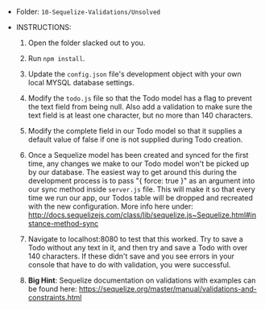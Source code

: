 - Folder: `10-Sequelize-Validations/Unsolved`

- INSTRUCTIONS:

  1. Open the folder slacked out to you.

  2. Run `npm install`.

  3. Update the `config.json` file's development object with your own local MYSQL database settings.

  4. Modify the `todo.js` file so that the Todo model has a flag to prevent the text field from being null. Also add a validation to make sure the text field is at least one character, but no more than 140 characters.

  5. Modify the complete field in our Todo model so that it supplies a default value of false if one is not supplied during Todo creation.

  6. Once a Sequelize model has been created and synced for the first time, any changes we make to our Todo model won't be picked up by our database. The easiest way to get around this during the development process is to pass "{ force: true }" as an argument into our sync method inside `server.js` file. This will make it so that every time we run our app, our Todos table will be dropped and recreated with the new configuration. More info here under: <http://docs.sequelizejs.com/class/lib/sequelize.js~Sequelize.html#instance-method-sync>

  7. Navigate to localhost:8080 to test that this worked. Try to save a Todo without any text in it, and then try and save a Todo with over 140 characters. If these didn't save and you see errors in your console that have to do with validation, you were successful.

  8. **Big Hint**: Sequelize documentation on validations with examples can be found here: <https://sequelize.org/master/manual/validations-and-constraints.html>
